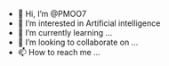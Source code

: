 - 👋 Hi, I’m @PMOO7
- 👀 I’m interested in Artificial intelligence 
- 🌱 I’m currently learning ...
- 💞️ I’m looking to collaborate on ...
- 📫 How to reach me ...

<!---
PMOO7/PMOO7 is a ✨ special ✨ repository because its `README.md` (this file) appears on your GitHub profile.
You can click the Preview link to take a look at your changes.
--->
